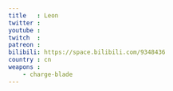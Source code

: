 ```yaml
---
title   : Leon
twitter :
youtube :
twitch  :
patreon :
bilibili: https://space.bilibili.com/9348436
country : cn
weapons :
    - charge-blade
---
```

